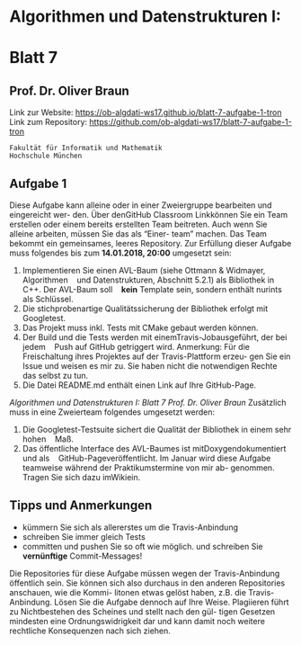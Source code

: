# Algorithmen und Datenstrukturen I:
# Blatt 7
## Prof. Dr. Oliver Braun


Link zur Website:    https://ob-algdati-ws17.github.io/blatt-7-aufgabe-1-tron
Link zum Repository: https://github.com/ob-algdati-ws17/blatt-7-aufgabe-1-tron


```
Fakultät für Informatik und Mathematik
Hochschule München
```

## Aufgabe 1
Diese Aufgabe kann alleine oder in einer Zweiergruppe bearbeiten und eingereicht wer-
den. Über denGitHub Classroom Linkkönnen Sie ein Team erstellen oder einem bereits
erstellten Team beitreten. Auch wenn Sie alleine arbeiten, müssen Sie das als “Einer-
team” machen. Das Team bekommt ein gemeinsames, leeres Repository. Zur Erfüllung
dieser Aufgabe muss folgendes bis zum **14.01.2018, 20:00** umgesetzt sein:
1. Implementieren Sie einen AVL-Baum (siehe Ottmann & Widmayer, Algorithmen
    und Datenstrukturen, Abschnitt 5.2.1) als Bibliothek in C++. Der AVL-Baum soll
    **kein** Template sein, sondern enthält nurints als Schlüssel.
2. Die stichprobenartige Qualitätssicherung der Bibliothek erfolgt mit Googletest.
3. Das Projekt muss inkl. Tests mit CMake gebaut werden können.
4. Der Build und die Tests werden mit einemTravis-Jobausgeführt, der bei jedem
    Push auf GitHub getriggert wird.
Anmerkung: Für die Freischaltung ihres Projektes auf der Travis-Plattform erzeu-
gen Sie ein Issue und weisen es mir zu. Sie haben nicht die notwendigen Rechte
das selbst zu tun.
5. Die Datei README.md enthält einen Link auf Ihre GitHub-Page.


_Algorithmen und Datenstrukturen I: Blatt 7 Prof. Dr. Oliver Braun_
Zusätzlich muss in eine Zweierteam folgendes umgesetzt werden:
1. Die Googletest-Testsuite sichert die Qualität der Bibliothek in einem sehr hohen
    Maß.
2. Das öffentliche Interface des AVL-Baumes ist mitDoxygendokumentiert und als
    GitHub-Pageveröffentlicht.
Im Januar wird diese Aufgabe teamweise während der Praktikumstermine von mir ab-
genommen. Tragen Sie sich dazu imWikiein.

## Tipps und Anmerkungen
- kümmern Sie sich als allererstes um die Travis-Anbindung
- schreiben Sie immer gleich Tests
- committen und pushen Sie so oft wie möglich.
und schreiben Sie **vernünftige** Commit-Messages!

Die Repositories für diese Aufgabe müssen wegen der Travis-Anbindung öffentlich sein.
Sie können sich also durchaus in den anderen Repositories anschauen, wie die Kommi-
litonen etwas gelöst haben, z.B. die Travis-Anbindung. Lösen Sie die Aufgabe dennoch
auf Ihre Weise. Plagiieren führt zu Nichtbestehen des Scheines und stellt nach den gül-
tigen Gesetzen mindesten eine Ordnungswidrigkeit dar und kann damit noch weitere
rechtliche Konsequenzen nach sich ziehen.
